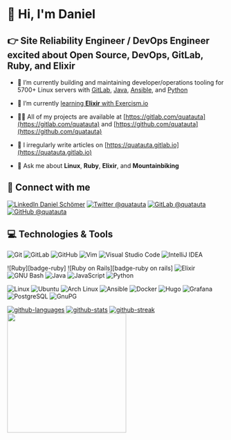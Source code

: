 # 👋 Hi, I'm Daniel

## 👉 Site Reliability Engineer / DevOps Engineer excited about Open Source, DevOps, GitLab, Ruby, and Elixir

- 🔭 I’m currently building and maintaining developer/operations tooling for 5700+ Linux servers with [GitLab], [Java], [Ansible], and [Python]

- 🌱 I’m currently [learning **Elixir** with Exercism.io](https://exercism.org/profiles/quatauta)

- 👨‍💻 All of my projects are available at [https://gitlab.com/quatauta](https://gitlab.com/quatauta) and [https://github.com/quatauta](https://github.com/quatauta)

- 📝 I irregularly write articles on [https://quatauta.gitlab.io](https://quatauta.gitlab.io)

- 💬 Ask me about **Linux**, **Ruby**, **Elixir**, and **Mountainbiking**

## 🤝 Connect with me

[![LinkedIn Daniel Schömer][badge-quatauta-linkedin]][quatauta-linkedin]
      [![Twitter @quatauta][badge-quatauta-twitter]][quatauta-twitter]
       [![GitLab @quatauta][badge-quatauta-gitlab]][quatauta-gitlab]
       [![GitHub @quatauta][badge-quatauta-github]][quatauta-github]

## 💻 Technologies & Tools

![Git][badge-git]
![GitLab][badge-gitlab]
![GitHub][badge-github]
![Vim][badge-vim]
![Visual Studio Code][badge-vscode]
![IntelliJ IDEA][badge-intellij-idea]

![Ruby][badge-ruby]
![Ruby on Rails][badge-ruby on rails]
![Elixir][badge-elixir]
![GNU Bash][badge-bash]
![Java][badge-java]
![JavaScript][badge-javascript]
![Python][badge-python]

![Linux][badge-linux]
![Ubuntu][badge-ubuntu]
![Arch Linux][badge-arch-linux]
![Ansible][badge-ansible]
![Docker][badge-docker]
![Hugo][badge-hugo]
![Grafana][badge-grafana]
![PostgreSQL][badge-postgresql]
![GnuPG][badge-gnupg]

  [badge-quatauta-linkedin]: https://img.shields.io/static/v1?style=for-the-badge&color=0a66c2&logoColor=ffffff&logo=linkedin&message=@daniel-schoemer&label=
    [badge-quatauta-github]: https://img.shields.io/static/v1?style=for-the-badge&color=181717&logoColor=ffffff&logo=github&message=@quatauta&label=
    [badge-quatauta-gitlab]: https://img.shields.io/static/v1?style=for-the-badge&color=6b4fbb&logoColor=ffffff&logo=gitlab&message=@quatauta&label=
   [badge-quatauta-twitter]: https://img.shields.io/static/v1?style=for-the-badge&color=1da1f2&logoColor=ffffff&logo=twitter&message=@quatauta&label=
              [badge-linux]: https://img.shields.io/static/v1?style=for-the-badge&color=fcc624&logoColor=000000&logo=linux&message=Linux&label=
             [badge-ubuntu]: https://img.shields.io/static/v1?style=for-the-badge&color=e95420&logoColor=ffffff&logo=ubuntu&message=Ubuntu&label=
            [badge-ansible]: https://img.shields.io/static/v1?style=for-the-badge&color=1a1918&logoColor=ffffff&logo=ansible&message=ansible&label=
             [badge-docker]: https://img.shields.io/static/v1?style=for-the-badge&color=0db7ed&logoColor=ffffff&logo=docker&message=docker&label=
         [badge-arch-linux]: https://img.shields.io/static/v1?style=for-the-badge&color=1793d1&logoColor=ffffff&logo=Arch+Linux&message=Arch+Linux&label=
             [badge-elixir]: https://img.shields.io/static/v1?style=for-the-badge&color=4b275f&logoColor=ffffff&logo=Elixir&message=Elixir&label=
               [badge-bash]: https://img.shields.io/static/v1?style=for-the-badge&color=4eaa25&logoColor=ffffff&logo=GNU+Bash&message=GNU+Bash&label=
              [badge-gnupg]: https://img.shields.io/static/v1?style=for-the-badge&color=0093dd&logoColor=ffffff&logo=GnuPG&message=GNU+Privacy+Guard&label=
                [badge-git]: https://img.shields.io/static/v1?style=for-the-badge&color=f05032&logoColor=ffffff&logo=Git&message=Git&label=
             [badge-github]: https://img.shields.io/static/v1?style=for-the-badge&color=181717&logoColor=ffffff&logo=GitHub&message=GitHub&label=
             [badge-gitlab]: https://img.shields.io/static/v1?style=for-the-badge&color=222222&logoColor=fca121&logo=GitLab&message=GitLab&label=
            [badge-grafana]: https://img.shields.io/static/v1?style=for-the-badge&color=f46800&logoColor=ffffff&logo=Grafana&message=Grafana&label=
               [badge-hugo]: https://img.shields.io/static/v1?style=for-the-badge&color=ff4088&logoColor=ffffff&logo=Hugo&message=Hugo&label=
      [badge-intellij-idea]: https://img.shields.io/static/v1?style=for-the-badge&color=000000&logoColor=ffffff&logo=intellij-idea&message=IntelliJ+IDEA&label=
               [badge-java]: https://img.shields.io/static/v1?style=for-the-badge&color=007396&logoColor=ffffff&logo=Java&message=Java&label=
         [badge-javascript]: https://img.shields.io/static/v1?style=for-the-badge&color=222222&logoColor=f7df1e&logo=JavaScript&message=JavaScript&label=
         [badge-postgresql]: https://img.shields.io/static/v1?style=for-the-badge&color=4169e1&logoColor=ffffff&logo=PostgreSQL&message=PostgreSQL&label=
             [badge-python]: https://img.shields.io/static/v1?style=for-the-badge&color=3776ab&logoColor=ffffff&logo=Python&message=Python&label=
      [badge-ruby-on-rails]: https://img.shields.io/static/v1?style=for-the-badge&color=cc0000&logoColor=ffffff&logo=Ruby+on+Rails&message=Ruby+on+Rails&label=
                [badge-vim]: https://img.shields.io/static/v1?style=for-the-badge&color=11ab00&logoColor=ffffff&logo=vim&message=Vim&label=
             [badge-vscode]: https://img.shields.io/static/v1?style=for-the-badge&color=0078d7&logoColor=ffffff&logo=visual-studio-code&message=Visual+Studio+Code&label=

[![github-languages]][quatauta-github]
[![github-stats]][quatauta-github]
[![github-streak]][quatauta-github]
[<img src="https://gitlabwrap.fly.dev/card/quatauta" height="275">][quatauta-gitlab]

[Ansible]: https://www.ansible.com/
[Arch Linux]: https://archlinux.org/
[Bash]: https://www.gnu.org/software/bash/
[Docker]: https://www.docker.com/
[Elixir]: https://elixir-lang.org
[GitHub]: https://github.com/
[GitLab]: https://gitlab.com/
[Git]: https://git-scm.com/
[Grafana]: https://grafana.com/
[Hugo]: https://gohugo.io/
[IntelliJ IDEA]: https://www.jetbrains.com/idea/
[JavaScript]: https://developer.mozilla.org/en-US/docs/Web/JavaScript/
[Java]: https://dev.java/
[Java]: https://docs.oracle.com/javase/8/
[Linux]: https://www.linux.org/
[PostgreSQL]: https://www.postgresql.org/
[Python]: https://www.python.org/
[Ruby on Rails]: https://rubyonrails.org/
[Ruby]: https://www.ruby-lang.org/
[Ubuntu]: https://ubuntu.com/
[Vim]: https://www.vim.org/
[Visual Studio Code]: https://code.visualstudio.com/
[github-languages]: https://github-readme-stats.vercel.app/api/top-langs?username=quatauta&langs_count=10&show_icons=true&locale=en&layout=compact&hide_border=true&hide_title=true
[github-stats]: https://github-readme-stats.vercel.app/api?username=quatauta&count_private=true&show_icons=true&locale=en&hide_border=true&hide_title=true&disable_animations=true
[github-streak]: https://github-readme-streak-stats.herokuapp.com/?user=quatauta&locale=en&hide_border=true&hide_title=true
[gnupg]: https://gnupg.org/
[quatauta-github]: https://github.com/quatauta
[quatauta-gitlab]: https://gitlab.com/quatauta
[quatauta-linkedin]: https://linkedin.com/in/daniel-schoemer
[quatauta-twitter]: https://twitter.com/quatauta
